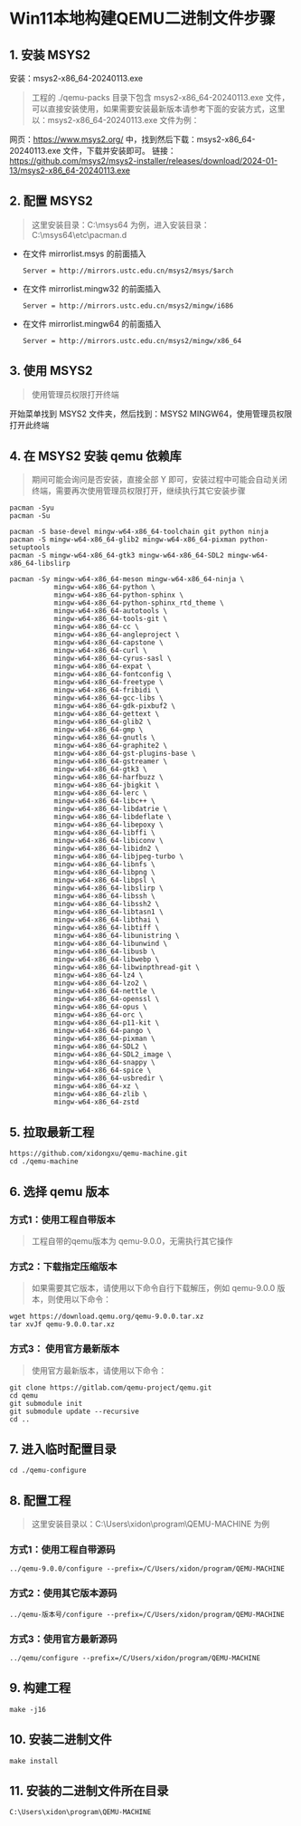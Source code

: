# Win11本地构建QEMU二进制文件步骤



## 1. 安装 MSYS2 

安装：msys2-x86_64-20240113.exe

> 工程的 ./qemu-packs 目录下包含 msys2-x86_64-20240113.exe 文件，可以直接安装使用，如果需要安装最新版本请参考下面的安装方式，这里以：msys2-x86_64-20240113.exe 文件为例：

网页：https://www.msys2.org/ 中，找到然后下载：msys2-x86_64-20240113.exe 文件，下载并安装即可。 
链接：https://github.com/msys2/msys2-installer/releases/download/2024-01-13/msys2-x86_64-20240113.exe



## 2. 配置 MSYS2 

> 这里安装目录：C:\msys64 为例，进入安装目录：C:\msys64\etc\pacman.d 

- 在文件 mirrorlist.msys 的前面插入

  ```shell
  Server = http://mirrors.ustc.edu.cn/msys2/msys/$arch
  ```

- 在文件 mirrorlist.mingw32 的前面插入

  ```shell
  Server = http://mirrors.ustc.edu.cn/msys2/mingw/i686
  ```

- 在文件 mirrorlist.mingw64 的前面插入

  ```shell
  Server = http://mirrors.ustc.edu.cn/msys2/mingw/x86_64
  ```



## 3. 使用 MSYS2 

> 使用管理员权限打开终端

开始菜单找到 MSYS2 文件夹，然后找到：MSYS2 MINGW64，使用管理员权限打开此终端



## 4. 在 MSYS2 安装 qemu 依赖库

> 期间可能会询问是否安装，直接全部 Y 即可，安装过程中可能会自动关闭终端，需要再次使用管理员权限打开，继续执行其它安装步骤

```shell
pacman -Syu
pacman -Su
```

```shell
pacman -S base-devel mingw-w64-x86_64-toolchain git python ninja
pacman -S mingw-w64-x86_64-glib2 mingw-w64-x86_64-pixman python-setuptools
pacman -S mingw-w64-x86_64-gtk3 mingw-w64-x86_64-SDL2 mingw-w64-x86_64-libslirp
```

```shell
pacman -Sy mingw-w64-x86_64-meson mingw-w64-x86_64-ninja \
           mingw-w64-x86_64-python \
           mingw-w64-x86_64-python-sphinx \
           mingw-w64-x86_64-python-sphinx_rtd_theme \
           mingw-w64-x86_64-autotools \
           mingw-w64-x86_64-tools-git \
           mingw-w64-x86_64-cc \
           mingw-w64-x86_64-angleproject \
           mingw-w64-x86_64-capstone \
           mingw-w64-x86_64-curl \
           mingw-w64-x86_64-cyrus-sasl \
           mingw-w64-x86_64-expat \
           mingw-w64-x86_64-fontconfig \
           mingw-w64-x86_64-freetype \
           mingw-w64-x86_64-fribidi \
           mingw-w64-x86_64-gcc-libs \
           mingw-w64-x86_64-gdk-pixbuf2 \
           mingw-w64-x86_64-gettext \
           mingw-w64-x86_64-glib2 \
           mingw-w64-x86_64-gmp \
           mingw-w64-x86_64-gnutls \
           mingw-w64-x86_64-graphite2 \
           mingw-w64-x86_64-gst-plugins-base \
           mingw-w64-x86_64-gstreamer \
           mingw-w64-x86_64-gtk3 \
           mingw-w64-x86_64-harfbuzz \
           mingw-w64-x86_64-jbigkit \
           mingw-w64-x86_64-lerc \
           mingw-w64-x86_64-libc++ \
           mingw-w64-x86_64-libdatrie \
           mingw-w64-x86_64-libdeflate \
           mingw-w64-x86_64-libepoxy \
           mingw-w64-x86_64-libffi \
           mingw-w64-x86_64-libiconv \
           mingw-w64-x86_64-libidn2 \
           mingw-w64-x86_64-libjpeg-turbo \
           mingw-w64-x86_64-libnfs \
           mingw-w64-x86_64-libpng \
           mingw-w64-x86_64-libpsl \
           mingw-w64-x86_64-libslirp \
           mingw-w64-x86_64-libssh \
           mingw-w64-x86_64-libssh2 \
           mingw-w64-x86_64-libtasn1 \
           mingw-w64-x86_64-libthai \
           mingw-w64-x86_64-libtiff \
           mingw-w64-x86_64-libunistring \
           mingw-w64-x86_64-libunwind \
           mingw-w64-x86_64-libusb \
           mingw-w64-x86_64-libwebp \
           mingw-w64-x86_64-libwinpthread-git \
           mingw-w64-x86_64-lz4 \
           mingw-w64-x86_64-lzo2 \
           mingw-w64-x86_64-nettle \
           mingw-w64-x86_64-openssl \
           mingw-w64-x86_64-opus \
           mingw-w64-x86_64-orc \
           mingw-w64-x86_64-p11-kit \
           mingw-w64-x86_64-pango \
           mingw-w64-x86_64-pixman \
           mingw-w64-x86_64-SDL2 \
           mingw-w64-x86_64-SDL2_image \
           mingw-w64-x86_64-snappy \
           mingw-w64-x86_64-spice \
           mingw-w64-x86_64-usbredir \
           mingw-w64-x86_64-xz \
           mingw-w64-x86_64-zlib \
           mingw-w64-x86_64-zstd
```



## 5. 拉取最新工程

```shell
https://github.com/xidongxu/qemu-machine.git
cd ./qemu-machine
```



## 6. 选择 qemu 版本

### 方式1：使用工程自带版本

> 工程自带的qemu版本为 qemu-9.0.0，无需执行其它操作

### 方式2：下载指定压缩版本

> 如果需要其它版本，请使用以下命令自行下载解压，例如 qemu-9.0.0 版本，则使用以下命令：

```shell
wget https://download.qemu.org/qemu-9.0.0.tar.xz
tar xvJf qemu-9.0.0.tar.xz
```

### 方式3： 使用官方最新版本

> 使用官方最新版本，请使用以下命令：

```shell
git clone https://gitlab.com/qemu-project/qemu.git
cd qemu
git submodule init
git submodule update --recursive
cd ..
```



## 7. 进入临时配置目录

```shell
cd ./qemu-configure
```



## 8. 配置工程

>  这里安装目录以：C:\Users\xidon\program\QEMU-MACHINE 为例

###  方式1：使用工程自带源码

```shell
../qemu-9.0.0/configure --prefix=/C/Users/xidon/program/QEMU-MACHINE
```

### 方式2：使用其它版本源码

```shell
../qemu-版本号/configure --prefix=/C/Users/xidon/program/QEMU-MACHINE
```

### 方式3：使用官方最新源码

``` shell
../qemu/configure --prefix=/C/Users/xidon/program/QEMU-MACHINE
```



## 9. 构建工程

```shell
make -j16
```



## 10. 安装二进制文件

```shell
make install
```



## 11. 安装的二进制文件所在目录

```shell
C:\Users\xidon\program\QEMU-MACHINE
```

